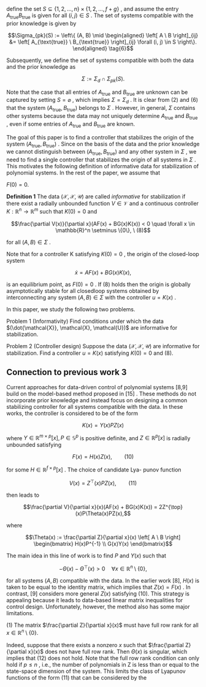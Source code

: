 define the set  $S \subseteq \{1, 2, \ldots, n\} \times \{1, 2, \ldots, f+g\}$ , and assume the entry  $A_{\text{true}} B_{\text{true}}$  is given for all  $(i, j) \in S$ . The set of systems compatible with the prior knowledge is given by

$$\Sigma_{pk}(S) := \left\{ (A, B) \mid \begin{aligned} \left[ A \ B \right]_{ij} &= \left[ A_{\text{true}} \ B_{\text{true}} \right]_{ij} \forall (i, j) \in S \right\}. \end{aligned} \tag{6}$$

Subsequently, we define the set of systems compatible with both the data and the prior knowledge as

$$\Sigma := \Sigma_d \cap \Sigma_{pk}(S). \tag{7}$$

Note that the case that all entries of  $A_{\text{true}}$  and  $B_{\text{true}}$  are unknown can be captured by setting  $S = \varnothing$ , which implies  $\Sigma = \Sigma_d$ . It is clear from (2) and (6) that the system  $(A_{\text{true}}, B_{\text{true}})$  belongs to  $\Sigma$ . However, in general,  $\Sigma$  contains other systems because the data may not uniquely determine  $A_{\text{true}}$  and  $B_{\text{true}}$ , even if some entries of  $A_{\text{true}}$ and  $B_{\text{true}}$  are known.

The goal of this paper is to find a controller that stabilizes the origin of the system  $(A_{\text{true}}, B_{\text{true}})$ . Since on the basis of the data and the prior knowledge we cannot distinguish between  $(A_{\text{true}}, B_{\text{true}})$  and any other system in  $\Sigma$ , we need to find a single controller that stabilizes the origin of all systems in  $\Sigma$ . This motivates the following definition of informative data for stabilization of polynomial systems. In the rest of the paper, we assume that

 $F(0) = 0.$ 

**Definition 1** The data  $(\mathcal{X}, \mathcal{X}, \mathcal{U})$  are called *informative* for stabilization if there exist a radially unbounded function  $V \in \mathcal{V}$  and a continuous controller  $K : \mathbb{R}^n \to \mathbb{R}^m$ such that  $K(0) = 0$  and

$$\frac{\partial V(x)}{\partial x}(AF(x) + BG(x)K(x)) < 0 \quad \forall x \in \mathbb{R}^n \setminus \{0\}, \ (8)$$

for all  $(A, B) \in \Sigma$ .

Note that for a controller K satisfying  $K(0) = 0$ , the origin of the closed-loop system

$$\dot{x} = AF(x) + BG(x)K(x),\tag{9}$$

is an equilibrium point, as  $F(0) = 0$ . If (8) holds then the origin is globally asymptotically stable for all closedloop systems obtained by interconnecting any system  $(A, B) \in \Sigma$  with the controller  $u = K(x)$ .

In this paper, we study the following two problems.

Problem 1 (Informativity) Find conditions under which the data  $(\dot{\mathcal{X}}, \mathcal{X}, \mathcal{U})$  are informative for stabilization.

Problem 2 (Controller design) Suppose the data  $(\mathcal{X}, \mathcal{X}, \mathcal{U})$  are informative for stabilization. Find a controller  $u = K(x)$  satisfying  $K(0) = 0$  and (8).

## Connection to previous work $\mathbf{3}$

Current approaches for data-driven control of polynomial systems [8,9] build on the model-based method proposed in  $[15]$ . These methods do not incorporate prior knowledge and instead focus on designing a common stabilizing controller for all systems compatible with the data. In these works, the controller is considered to be of the form

$$K(x) = Y(x)PZ(x)$$

where  $Y \in \mathbb{R}^{m \times p}[x], P \in \mathbb{S}^p$  is positive definite, and  $Z \in \mathbb{R}^p[x]$  is radially unbounded satisfying

$$F(x) = H(x)Z(x), \qquad (10)$$

for some  $H \in \mathbb{R}^{f \times p}[x]$ . The choice of candidate Lya- $\text{punov function}$ 

$$V(x) = Z^{\top}(x)PZ(x), \qquad (11)$$

then leads to

$$\frac{\partial V}{\partial x}(x)(AF(x) + BG(x)K(x)) = 2Z^{\top}(x)P\Theta(x)PZ(x),$$

where

$$\Theta(x) := \frac{\partial Z}{\partial x}(x) \left[ A \ B \right] \begin{bmatrix} H(x)P^{-1} \\ G(x)Y(x) \end{bmatrix}$$

The main idea in this line of work is to find  $P$  and  $Y(x)$ such that

$$-\Theta(x) - \Theta^{\top}(x) > 0 \quad \forall x \in \mathbb{R}^n \setminus \{0\}, \tag{12}$$

for all systems  $(A, B)$  compatible with the data. In the earlier work [8],  $H(x)$  is taken to be equal to the identity matrix, which implies that  $Z(x) = F(x)$ . In contrast, [9] considers more general  $Z(x)$  satisfying (10). This strategy is appealing because it leads to data-based linear matrix inequalities for control design. Unfortunately, however, the method also has some major limitations.

(1) The matrix  $\frac{\partial Z}{\partial x}(x)$  must have full row rank for all  $x \in \mathbb{R}^n \setminus \{0\}.$ 

Indeed, suppose that there exists a nonzero  $x$  such that  $\frac{\partial Z}{\partial x}(x)$  does not have full row rank. Then  $\Theta(x)$  is singular, which implies that (12) does not hold. Note that the full row rank condition can only hold if  $p \leq n$ , i.e., the number of polynomials in Z is less than or equal to the state-space dimension of the system. This limits the class of Lyapunov functions of the form  $(11)$  that can be considered by the